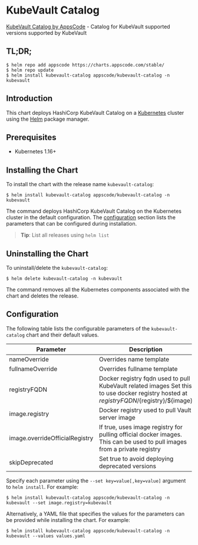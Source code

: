 # KubeVault Catalog

[KubeVault Catalog by AppsCode](https://github.com/kubevault/operator) - Catalog for KubeVault supported versions supported by KubeVault

## TL;DR;

```console
$ helm repo add appscode https://charts.appscode.com/stable/
$ helm repo update
$ helm install kubevault-catalog appscode/kubevault-catalog -n kubevault
```

## Introduction

This chart deploys HashiCorp KubeVault Catalog on a [Kubernetes](http://kubernetes.io) cluster using the [Helm](https://helm.sh) package manager.

## Prerequisites

- Kubernetes 1.16+

## Installing the Chart

To install the chart with the release name `kubevault-catalog`:

```console
$ helm install kubevault-catalog appscode/kubevault-catalog -n kubevault
```

The command deploys HashiCorp KubeVault Catalog on the Kubernetes cluster in the default configuration. The [configuration](#configuration) section lists the parameters that can be configured during installation.

> **Tip**: List all releases using `helm list`

## Uninstalling the Chart

To uninstall/delete the `kubevault-catalog`:

```console
$ helm delete kubevault-catalog -n kubevault
```

The command removes all the Kubernetes components associated with the chart and deletes the release.

## Configuration

The following table lists the configurable parameters of the `kubevault-catalog` chart and their default values.

|           Parameter            |                                                                Description                                                                |        Default         |
|--------------------------------|-------------------------------------------------------------------------------------------------------------------------------------------|------------------------|
| nameOverride                   | Overrides name template                                                                                                                   | <code>""</code>        |
| fullnameOverride               | Overrides fullname template                                                                                                               | <code>""</code>        |
| registryFQDN                   | Docker registry fqdn used to pull KubeVault related images Set this to use docker registry hosted at ${registryFQDN}/${registry}/${image} | <code>""</code>        |
| image.registry                 | Docker registry used to pull Vault server image                                                                                           | <code>kubevault</code> |
| image.overrideOfficialRegistry | If true, uses image registry for pulling official docker images. This can be used to pull images from a private registry                  | <code>false</code>     |
| skipDeprecated                 | Set true to avoid deploying deprecated versions                                                                                           | <code>true</code>      |


Specify each parameter using the `--set key=value[,key=value]` argument to `helm install`. For example:

```console
$ helm install kubevault-catalog appscode/kubevault-catalog -n kubevault --set image.registry=kubevault
```

Alternatively, a YAML file that specifies the values for the parameters can be provided while
installing the chart. For example:

```console
$ helm install kubevault-catalog appscode/kubevault-catalog -n kubevault --values values.yaml
```
